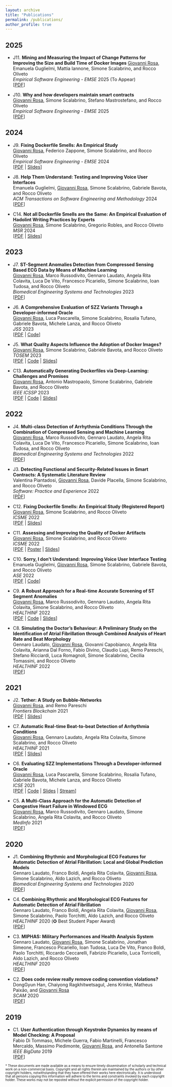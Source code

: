 ```yaml
---
layout: archive
title: "Publications"
permalink: /publications/
author_profile: true
---
```


<!-- {% if site.author.googlescholar %}
  <div class="wordwrap">
    <i>You can also find my articles on my <a href="{{site.author.googlescholar}}">Google Scholar profile</a>.</i>
  </div>
{% endif %} -->

<!-- {% include base_path %} -->

<!-- New style rendering if publication categories are defined -->
<!-- {% if site.publication_category %}
  {% for category in site.publication_category  %}
    {% assign title_shown = false %}
    {% for post in site.publications reversed %}
      {% if post.category != category[0] %}
        {% continue %}
      {% endif %}
      {% unless title_shown %}
        <h2>{{ category[1].title }}</h2><hr />
        {% assign title_shown = true %}
      {% endunless %}
      {% include archive-single.html %}
    {% endfor %}
  {% endfor %}
{% else %}
  {% for post in site.publications reversed %}
    {% include archive-single.html %}
  {% endfor %}
{% endif %} -->

## 2025

* J11. **Mining and Measuring the Impact of Change Patterns for Improving the Size and Build Time of Docker Images**
<u>Giovanni Rosa</u>, Emanuela Guglielmi, Mattia Iannone, Simone Scalabrino, and Rocco Oliveto  
_Empirical Software Engineering - EMSE_ 2025 (To Appear)  
\[[PDF](/files/EMSE2025MiningAndMeasuring.pdf)\]

* J10. **Why and how developers maintain smart contracts**  
<u>Giovanni Rosa</u>, Simone Scalabrino, Stefano Mastrostefano, and Rocco Oliveto  
_Empirical Software Engineering - EMSE_ 2025  
\[[PDF](https://link.springer.com/article/10.1007/s10664-025-10639-9)\]

## 2024

* J9. **Fixing Dockerfile Smells: An Empirical Study**  
<u>Giovanni Rosa</u>, Federico Zappone, Simone Scalabrino, and Rocco Oliveto  
_Empirical Software Engineering - EMSE_ 2024  
\[[PDF](https://link.springer.com/article/10.1007/s10664-024-10471-7}) \| 
[Slides](/files/talkICSME22fixingdockerfilesmell.pdf)\]

* J8. **Help Them Understand: Testing and Improving Voice User Interfaces**  
Emanuela Guglielmi, <u>Giovanni Rosa</u>, Simone Scalabrino, Gabriele Bavota, and Rocco Oliveto  
_ACM Transactions on Software Engineering and Methodology_ 2024  
\[[PDF](/files/guglielmi2024helpthem.pdf)\]

* C14. **Not all Dockerfile Smells are the Same: An Empirical Evaluation of Hadolint Writing Practices by Experts**  
<u>Giovanni Rosa</u>, Simone Scalabrino, Gregorio Robles, and Rocco Oliveto  
_MSR_ 2024  
\[[PDF](/files/rosa2024notallthesmells.pdf) \|
[Slides](/files/talkMSR2024notallthesmells.pdf)\]

## 2023

* J7. **ST-Segment Anomalies Detection from Compressed Sensing Based ECG Data by Means of Machine Learning**  
<u>Giovanni Rosa</u>, Marco Russodivito, Gennaro Laudato, Angela Rita Colavita, Luca De Vito, Francesco Picariello, Simone Scalabrino, Ioan Tudosa, and Rocco Oliveto  
_Biomedical Engineering Systems and Technologies_ 2023  
\[[PDF](/files/rosa2023stanomalies2.pdf)\]

* J6. **A Comprehensive Evaluation of SZZ Variants Through a Developer-informed Oracle**  
<u>Giovanni Rosa</u>, Luca Pascarella, Simone Scalabrino, Rosalia Tufano, Gabriele Bavota, Michele Lanza, and Rocco Oliveto  
_JSS_ 2023  
\[[PDF](https://www.sciencedirect.com/science/article/pii/S0164121223001243/pdfft) \| 
[Code](https://doi.org/10.6084/m9.figshare.19586500)\]

* J5. **What Quality Aspects Influence the Adoption of Docker Images?**  
<u>Giovanni Rosa</u>, Simone Scalabrino, Gabriele Bavota, and Rocco Oliveto  
_TOSEM_ 2023  
\[[PDF](/files/rosa2023qualityaspects.pdf) \| 
[Code](https://doi.org/10.6084/m9.figshare.20131727) \|
[Slides](/files/talkASE2023dockerqualitymetrics.pdf)\]

* C13. **Automatically Generating Dockerfiles via Deep-Learning: Challenges and Promises**  
<u>Giovanni Rosa</u>, Antonio Mastropaolo, Simone Scalabrino, Gabriele Bavota, and Rocco Oliveto  
_IEEE ICSSP_ 2023  
\[[PDF](https://arxiv.org/pdf/2303.15990.pdf) \| 
[Code](https://doi.org/10.6084/m9.figshare.20722396) \|
[Slides](/files/talkICSSP23dockergen.pdf)\]

## 2022

* J4. **Multi-class Detection of Arrhythmia Conditions Through the Combination of Compressed Sensing and Machine Learning**  
<u>Giovanni Rosa</u>, Marco Russodivito, Gennaro Laudato, Angela Rita Colavita, Luca De Vito, Francesco Picariello, Simone Scalabrino, Ioan Tudosa, and Rocco Oliveto  
_Biomedical Engineering Systems and Technologies_ 2022  
\[[PDF](/files/rosa2022arrhythmiadetection2.pdf)\]

* J3. **Detecting Functional and Security-Related Issues in Smart Contracts: A Systematic Literature Review**  
Valentina Piantadosi, <u>Giovanni Rosa</u>, Davide Placella, Simone Scalabrino, and Rocco Oliveto  
_Software: Practice and Experience_ 2022  
\[[PDF](/files/piantadosi2022detecting.pdf)\]

* C12. **Fixing Dockerfile Smells: An Empirical Study (Registered Report)**  
<u>Giovanni Rosa</u>, Simone Scalabrino, and Rocco Oliveto  
_ICSME_ 2022  
\[[PDF](https://arxiv.org/pdf/2208.09097.pdf) \| 
[Slides](/files/talkICSME22fixingdockerfilesmell.pdf)\]

* C11. **Assessing and Improving the Quality of Docker Artifacts**  
<u>Giovanni Rosa</u>, Simone Scalabrino, and Rocco Oliveto  
_ICSME_ 2022  
\[[PDF](/files/rosa2022assessing.pdf) \| 
[Poster](/files/PosterICSME22DoctoralSymposium.pdf) \|
[Slides](/files/talkICSME22doctoralsymposium.pdf)\]

* C10. **Sorry, I don’t Understand: Improving Voice User Interface Testing**  
Emanuela Guglielmi, <u>Giovanni Rosa</u>, Simone Scalabrino, Gabriele Bavota, and Rocco Oliveto  
_ASE_ 2022  
\[[PDF](/files/guglielmi2022sorry.pdf) \| 
[Code](https://doi.org/10.6084/m9.figshare.19726204.v1)\]

* C9. **A Robust Approach for a Real-time Accurate Screening of ST Segment Anomalies**  
<u>Giovanni Rosa</u>, Marco Russodivito, Gennaro Laudato, Angela Rita Colavita, Simone Scalabrino, and Rocco Oliveto  
_HEALTHINF_ 2022  
\[[PDF](/files/talkHEALTHINF2022stsloping.pdf) \| 
[Code](https://gitlab.com/grosa1/healthinf2022-st-anomalies-replication-package) \|
[Slides](/files/rosa2022stanomalies.pdf)\]

* C8. **Simulating the Doctor’s Behaviour: A Preliminary Study on the Identification of Atrial Fibrillation through Combined Analysis of Heart Rate and Beat Morphology**  
Gennaro Laudato, <u>Giovanni Rosa</u>, Giovanni Capobianco, Angela Rita Colavita, Arianna Dal Forno, Fabio Divino, Claudio Lupi, Remo Pareschi, Stefano Ricciardi, Luca Romagnoli, Simone Scalabrino, Cecilia Tomassini, and Rocco Oliveto  
_HEALTHINF_ 2022  
\[[PDF](/files/laudato2022amelia.pdf)\]

## 2021

* J2. **Tether: A Study on Bubble-Networks**  
<u>Giovanni Rosa</u>, and Remo Pareschi  
_Frontiers Blockchain_ 2021  
\[[PDF](https://doi.org/10.3389/fbloc.2021.686484) \| 
[Slides](/files/talkFrontiersTether.pdf)\]

* C7. **Automatic Real-time Beat-to-beat Detection of Arrhythmia Conditions**  
<u>Giovanni Rosa</u>, Gennaro Laudato, Angela Rita Colavita, Simone Scalabrino, and Rocco Oliveto  
_HEALTHINF_ 2021  
\[[PDF](/files/rosa2021automatic.pdf) \| 
[Slides](/files/talkHEALTHINF2021arrhythmia.pdf)\]

* C6. **Evaluating SZZ Implementations Through a Developer-informed Oracle**  
<u>Giovanni Rosa</u>, Luca Pascarella, Simone Scalabrino, Rosalia Tufano, Gabriele Bavota, Michele Lanza, and Rocco Oliveto  
_ICSE_ 2021  
\[[PDF](https://arxiv.org/abs/2102.03300.pdf) \| 
[Code](https://github.com/grosa1/icse2021-szz-replication-package) \|
[Slides](/files/talkICSE2021szz.pdf) \|
[Stream](https://www.youtube.com/watch?v=ZiuAaysj_Sk)\]

* C5. **A Multi-Class Approach for the Automatic Detection of Congestive Heart Failure in Windowed ECG**  
<u>Giovanni Rosa</u>, Marco Russodivito, Gennaro Laudato, Simone Scalabrino, Angela Rita Colavita, and Rocco Oliveto  
_MedInfo_ 2021  
\[[PDF](/files/rosa2021chfdetection.pdf)\]

## 2020

* J1. **Combining Rhythmic and Morphological ECG Features for Automatic Detection of Atrial Fibrillation: Local and Global Prediction Models**  
Gennaro Laudato, Franco Boldi, Angela Rita Colavita, <u>Giovanni Rosa</u>, Simone Scalabrino, Aldo Lazich, and Rocco Oliveto  
_Biomedical Engineering Systems and Technologies_ 2020  
\[[PDF](/files/laudato2020combining.pdf)\]

* C4. **Combining Rhythmic and Morphological ECG Features for Automatic Detection of Atrial Fibrillation**  
Gennaro Laudato, Franco Boldi, Angela Rita Colavita, <u>Giovanni Rosa</u>, Simone Scalabrino, Paolo Torchitti, Aldo Lazich, and Rocco Oliveto  
_HEALTHINF_ 2020  (✪ Best Student Paper Award)  
\[[PDF](/files/laudato2020ecgfeatures.pdf)\]

* C3. **MIPHAS: Military Performances and Health Analysis System**  
Gennaro Laudato, <u>Giovanni Rosa</u>, Simone Scalabrino, Jonathan Simeone, Francesco Picariello, Ioan Tudosa, Luca De Vito, Franco Boldi, Paolo Torchitti, Riccardo Ceccarelli, Fabrizio Picariello, Luca Torricelli, Aldo Lazich, and Rocco Oliveto  
_HEALTHINF_ 2020  
\[[PDF](/files/laudato2020miphas.pdf)\]

* C2. **Does code review really remove coding convention violations?**  
DongGyun Han, Chaiyong Ragkhitwetsagul, Jens Krinke, Matheus Paixão, and <u>Giovanni Rosa</u>  
_SCAM_ 2020  
\[[PDF](/files/han2020codereview.pdf)\]

## 2019

* C1. **User Authentication through Keystroke Dynamics by means of Model Checking: A Proposal**  
Fabio Di Tommaso, Michele Guerra, Fabio Martinelli, Francesco Mercaldo, Massimo Piedimonte, <u>Giovanni Rosa</u>, and Antonella Santone  
_IEEE BigData_ 2019  
\[[PDF](/files/ditommaso2019userauthentication.pdf)\]

<div class="paper-disclaimer" style="font-size: 0.7em;">
		<p>* These documents are made available as a means to ensure timely dissemination of scholarly and technical work on a non-commercial basis. Copyright and all rights therein are maintained by the authors or by other copyright holders, notwithstanding that they have offered their works here electronically. It is understood that all persons copying this information will adhere to the terms and constraints invoked by each copyright holder. These works may not be reposted without the explicit permission of the copyright holder.</p>
</div>
